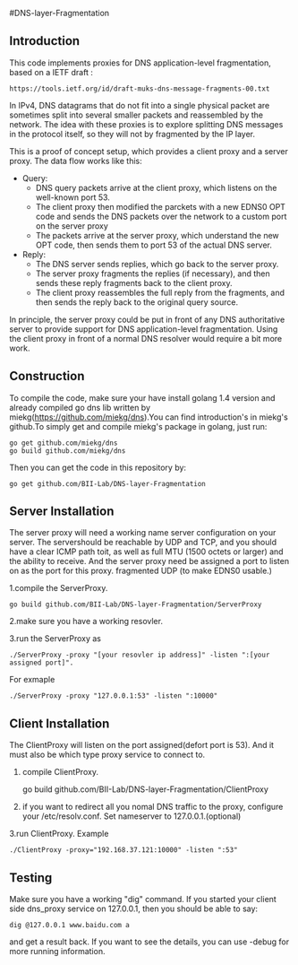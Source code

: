 #DNS-layer-Fragmentation

Introduction
------------

This code implements proxies for DNS application-level fragmentation,
based on a IETF draft :

	https://tools.ietf.org/id/draft-muks-dns-message-fragments-00.txt

In IPv4, DNS datagrams that do not fit into a single physical packet are
sometimes split into several smaller packets and reassembled by the
network. The idea with these proxies is to explore splitting DNS messages 
in the protocol itself, so they will not by fragmented by the IP layer.

This is a proof of concept setup, which provides a client proxy and a
server proxy. The data flow works like this:

* Query:
  * DNS query packets arrive at the client proxy, which listens on the
    well-known port 53.
  * The client proxy then modified the parckets with a new EDNS0 OPT code and sends the DNS packets over the network to a custom port on the server proxy
  * The packets arrive at the server proxy, which understand the new OPT code, then sends them to
    port 53 of the actual DNS server.
* Reply:
  * The DNS server sends replies, which go back to the server proxy.
  * The server proxy fragments the replies (if necessary), and then
    sends these reply fragments back to the client proxy.
  * The client proxy reassembles the full reply from the fragments,
    and then sends the reply back to the original query source.

In principle, the server proxy could be put in front of any DNS
authoritative server to provide support for DNS application-level
fragmentation. Using the client proxy in front of a normal DNS
resolver would require a bit more work.

Construction
------------

To compile the code, make sure your have install golang 1.4 version and  already compiled go dns lib written by miekg(https://github.com/miekg/dns).You can find introduction's in miekg's github.To simply get and compile miekg's package in golang, just run:

	go get github.com/miekg/dns
	go build github.com/miekg/dns

Then you can get the code in this repository by:

	go get github.com/BII-Lab/DNS-layer-Fragmentation


Server Installation
-------------------

The server proxy will need a working name server configuration on your server. The servershould be reachable by UDP and TCP, and you should have a clear ICMP path toit, as well as full MTU (1500 octets or larger) and the ability to receive. And the server proxy need be assigned a port to listen on as the port for this proxy.
fragmented UDP (to make EDNS0 usable.)

1.compile the ServerProxy.

	go build github.com/BII-Lab/DNS-layer-Fragmentation/ServerProxy

2.make sure you have a working resovler.

3.run the ServerProxy as 
	
	./ServerProxy -proxy "[your resovler ip address]" -listen ":[your assigned port]". 
For exmaple 
	
	./ServerProxy -proxy "127.0.0.1:53" -listen ":10000"

Client Installation
-------------------

The ClientProxy will listen on the port assigned(defort port is 53). And it must also be which type proxy service to connect to. 

1. compile ClientProxy.
	
	go build github.com/BII-Lab/DNS-layer-Fragmentation/ClientProxy

2. if you want to redirect all you nomal DNS traffic to the proxy, configure your /etc/resolv.conf. Set nameserver to 127.0.0.1.(optional)

3.run ClientProxy. Example 

	./ClientProxy -proxy="192.168.37.121:10000" -listen ":53"

Testing
-------

Make sure you have a working "dig" command. If you started your client side
dns_proxy service on 127.0.0.1, then you should be able to say:

	dig @127.0.0.1 www.baidu.com a

and get a result back. If you want to see the details, you can use -debug for more running information.


